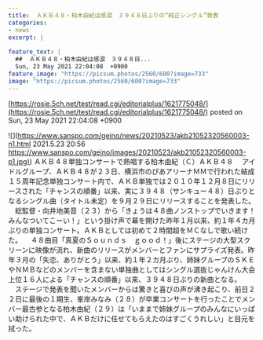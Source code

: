 ```yaml
---
title:  ＡＫＢ４８・柏木由紀は感涙　３９４８日ぶりの“純正シングル”発表  
categories:
- news
excerpt: |
  
feature_text: |
  ##  ＡＫＢ４８・柏木由紀は感涙　３９４８日...
  Sun, 23 May 2021 22:04:08  +0900
feature_image: "https://picsum.photos/2560/600?image=733"
image: "https://picsum.photos/2560/600?image=733"
---
```


[https://rosie.5ch.net/test/read.cgi/editorialplus/1621775048/](https://rosie.5ch.net/test/read.cgi/editorialplus/1621775048/)
posted on Sun, 23 May 2021 22:04:08  +0900

<!--more-->

![](https://www.sanspo.com/geino/news/20210523/akb21052320560003-n1.html 2021.5.23 20:56 [https://www.sanspo.com/geino/images/20210523/akb21052320560003-p1.jpg)](https://www.sanspo.com/geino/images/20210523/akb21052320560003-p1.jpg)) ＡＫＢ４８単独コンサートで熱唱する柏木由紀（Ｃ）ＡＫＢ４８ 　アイドルグループ、ＡＫＢ４８が２３日、横浜市のぴあアリーナＭＭで行われた結成１５周年記念単独コンサート内で、ＡＫＢ単独では２０１０年１２月８日にリリースされた「チャンスの順番」以来、実に３９４８（サンキュー４８）日ぶりとなるシングル曲（タイトル未定）を９月２９日にリリースすることを発表した。 　総監督・向井地美音（２３）から「きょうは４８曲ノンストップでいきます！　みんなついてこーい！」という掛け声で幕を開けた昨年１月以来、約１年４カ月ぶりの単独コンサート。ＡＫＢとしては初めて２時間超をＭＣなしで歌い続けた。 　４８曲目「真夏のＳｏｕｎｄｓ　ｇｏｏｄ！」後にステージの大型スクリーンに映像が流れ、新曲のリリースがメンバーとファンにサプライズ発表。昨年３月の「失恋、ありがとう」以来、約１年２カ月ぶり、姉妹グループのＳＫＥやＮＭＢなどのメンバーを含まない単独曲としてはシングル選抜じゃんけん大会上位１６人による「チャンスの順番」以来、３９４８日ぶりの新曲となる。 　ステージで発表を聞いたメンバーからは驚きと喜びの声が沸き起こり、前日２２日に最後の１期生、峯岸みなみ（２８）が卒業コンサートを行ったことでメンバー最古参となる柏木由紀（２９）は「いままで姉妹グループのみんなにいっぱい助けられた中で、ＡＫＢだけに任せてもらえたのはすごくうれしい」と目元を拭った。
